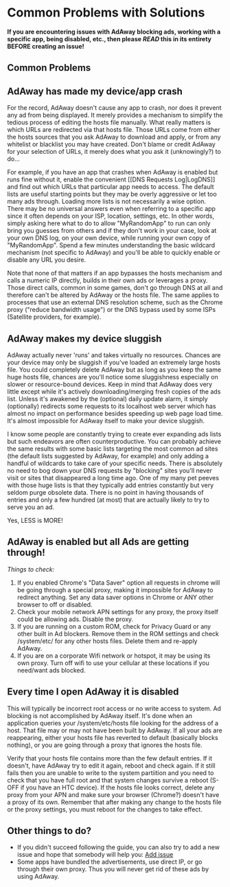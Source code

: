 # Common Problems with Solutions
**If you are encountering issues with AdAway blocking ads, working with a specific app, being disabled, etc., then please _READ_ this in its entirety BEFORE creating an issue!**

## Common Problems

## **AdAway has made my device/app crash**
  
For the record, AdAway doesn't cause any app to crash, nor does it prevent any ad from being displayed. It merely provides a mechanism to simplify the tedious process of editing the hosts file manually. What really matters is which URLs are redirected via that hosts file. Those URLs come from either the hosts sources that you ask AdAway to download and apply, or from any whitelist or blacklist you may have created. Don't blame or credit AdAway for your selection of URLs, it merely does what you ask it (unknowingly?) to do... 

For example, if you have an app that crashes when AdAway is enabled but runs fine without it, enable the convenient [[DNS Requests Log|LogDNS]] and find out which URLs that particular app needs to access. The default lists are useful starting points but they may be overly aggressive or let too many ads through. Loading more lists is not necessarily a wise option. There may be no universal answers even when referring to a specific app since it often depends on your ISP, location, settings, etc. In other words, simply asking here what to do to allow "MyRandomApp" to run can only bring you guesses from others and if they don't work in your case, look at your own DNS log, on your own device, while running your own copy of "MyRandomApp". Spend a few minutes understanding the basic wildcard mechanism (not specific to AdAway) and you'll be able to quickly enable or disable any URL you desire.

Note that none of that matters if an app bypasses the hosts mechanism and calls a numeric IP directly, builds in their own ads or leverages a proxy. Those direct calls, common in some games, don't go through DNS at all and therefore can't be altered by AdAway or the hosts file. The same applies to processes that use an external DNS resolution scheme, such as the Chrome proxy ("reduce bandwidth usage") or the DNS bypass used by some ISPs (Satellite providers, for example). 

## AdAway makes my device sluggish
  AdAway actually never 'runs' and takes virtually no resources.  Chances are your device may only be sluggish if you've loaded an extremely large hosts file.  You could completely delete AdAway but as long as you keep the same huge hosts file, chances are you'll notice some sluggishness especially on slower or resource-bound devices. Keep in mind that AdAway does very little except while it's actively downloading/merging fresh copies of the ads list. Unless it's awakened by the (optional) daily update alarm, it simply (optionally) redirects some requests to its localhost web server which has almost no impact on performance besides speeding up web page load time. It's almost impossible for AdAway itself to make your device sluggish.

I know some people are constantly trying to create ever expanding ads lists but such endeavors are often counterproductive. You can probably achieve the same results with some basic lists targeting the most common ad sites (the default lists suggested by AdAway, for example) and only adding a handful of wildcards to take care of your specific needs. There is absolutely no need to bog down your DNS requests by "blocking" sites you'll never visit or sites that disappeared a long time ago. One of my many pet peeves with those huge lists is that they typically add entries constantly but very seldom purge obsolete data. There is no point in having thousands of entries and only a few hundred (at most) that are actually likely to try to serve you an ad.

Yes, LESS is MORE!

## AdAway is enabled but all Ads are getting through!
  *Things to check:*
1. If you enabled Chrome's "Data Saver" option all requests in chrome will be going through a special proxy, making it impossible for AdAway to redirect anything. Set any data saver options in Chrome or ANY other browser to off or disabled.
2. Check your mobile network APN settings for any proxy, the proxy itself could be allowing ads. Disable the proxy.
3. If you are running on a custom ROM, check for Privacy Guard or any other built in Ad blockers. Remove them in the ROM settings and check /system/etc/ for any other hosts files.  Delete them and re-apply AdAway.
4. If you are on a corporate Wifi network or hotspot, it may be using its own proxy.  Turn off wifi to use your cellular at these locations if you need/want ads blocked.

## Every time I open AdAway it is disabled
  This will typically be incorrect root access or no write access to system.  Ad blocking is not accomplished by AdAway itself. It's done when an application queries your /system/etc/hosts file looking for the address of a host. That file may or may not have been built by AdAway. If all your ads are reappearing, either your hosts file has reverted to default (basically blocks nothing), or you are going through a proxy that ignores the hosts file. 

Verify that your hosts file contains more than the few default entries. If it doesn't, have AdAway try to edit it again, reboot and check again. If it still fails then you are unable to write to the system partiition and you need to check that you have full root and that system changes survive a reboot (S-OFF if you have an HTC device).
If the hosts file looks correct, delete any proxy from your APN and make sure your browser (Chrome?) doesn't have a proxy of its own.
Remember that after making any change to the hosts file or the proxy settings, you must reboot for the changes to take effect.

## Other things to do?
  * If you didn't succeed following the guide, you can also try to add a new issue and hope that somebody will help you: [Add issue](https://github.com/dschuermann/ad-away/issues)
  * Some apps have bundled the advertisements, use direct IP, or go through their own proxy. Thus you will never get rid of these ads by using AdAway.